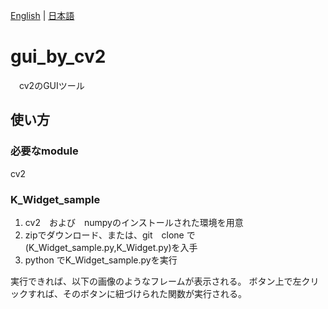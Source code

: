 [English](README.md) | [日本語](README.ja.md)

# gui_by_cv2

　cv2のGUIツール

## 使い方
### 必要なmodule
<il>cv2</li>
  
### K_Widget_sample

<ol>
  <li>cv2　および　numpyのインストールされた環境を用意</li>
  <li>zipでダウンロード、または、git　clone で(K_Widget_sample.py,K_Widget.py)を入手</li>
  <li>python でK_Widget_sample.pyを実行</li>
</ol>

実行できれば、以下の画像のようなフレームが表示される。
ボタン上で左クリックすれば、そのボタンに紐づけられた関数が実行される。
